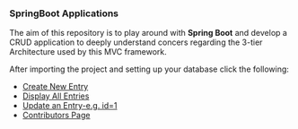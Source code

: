 ### SpringBoot Applications

The aim of this repository is to play around with **Spring Boot**  and develop a CRUD application to deeply understand concers regarding the 3-tier Architecture used by this MVC framework.


After importing the project and setting up your database click the following:
* [Create New Entry](http://localhost:8000/carshopwebapp/showCreate)
* [Display All Entries](http://localhost:8000/carshopwebapp/displayOwners)
* [Update an Entry-e.g. id=1](http://localhost:8000/carshopwebapp/showUpdate?id=1 )
* [Contributors Page](http://localhost:8000/carshopwebapp/sintelestes)
